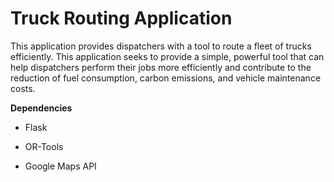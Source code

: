 # Truck Routing Application

This application provides dispatchers with a tool to route a fleet of trucks efficiently. This application seeks to provide a simple, powerful tool that can help dispatchers perform their jobs more efficiently and contribute to the reduction of fuel consumption, carbon emissions, and vehicle maintenance costs.

**Dependencies**

* Flask

* OR-Tools

* Google Maps API
